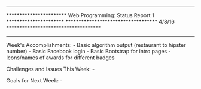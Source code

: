 *******************************************************************************
*********************** Web Programming: Status Report 1 **********************
*********************************** 4/8/16 ************************************
*******************************************************************************

Week's Accomplishments:
	- Basic algorithm output (restaurant to hipster number)
	- Basic Facebook login
	- Basic Bootstrap for intro pages
	- Icons/names of awards for different badges
	
Challenges and Issues This Week:
	- 

Goals for Next Week:
	- 